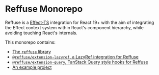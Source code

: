 # Reffuse Monorepo

Reffuse is a [Effect-TS](https://effect.website/) integration for React 19+ with the aim of integrating the Effect context system within React's component hierarchy, while avoiding touching React's internals.

This monorepo contains:
- [The `reffuse` library](packages/reffuse)
- [`@reffuse/extension-lazyref`, a LazyRef integration for Reffuse](packages/extension-lazyref)
- [`@reffuse/extension-query`, TanStack Query style hooks for Reffuse](packages/extension-query)
- [An example project](packges/example)
